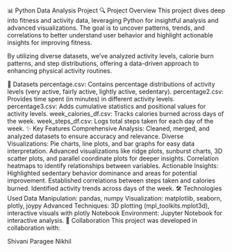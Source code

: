 📊 Python Data Analysis Project
🔍 Project Overview
This project dives deep into fitness and activity data, leveraging Python for insightful analysis and advanced visualizations. The goal is to uncover patterns, trends, and correlations to better understand user behavior and highlight actionable insights for improving fitness.

By utilizing diverse datasets, we’ve analyzed activity levels, calorie burn patterns, and step distributions, offering a data-driven approach to enhancing physical activity routines.

📂 Datasets
percentage.csv: Contains percentage distributions of activity levels (very active, fairly active, lightly active, sedentary).
percentage2.csv: Provides time spent (in minutes) in different activity levels.
percentage3.csv: Adds cumulative statistics and positional values for activity levels.
week_calories_df.csv: Tracks calories burned across days of the week.
week_steps_df.csv: Logs total steps taken for each day of the week.
✨ Key Features
Comprehensive Analysis: Cleaned, merged, and analyzed datasets to ensure accuracy and relevance.
Diverse Visualizations:
Pie charts, line plots, and bar graphs for easy data interpretation.
Advanced visualizations like ridge plots, sunburst charts, 3D scatter plots, and parallel coordinate plots for deeper insights.
Correlation heatmaps to identify relationships between variables.
Actionable Insights:
Highlighted sedentary behavior dominance and areas for potential improvement.
Established correlations between steps taken and calories burned.
Identified activity trends across days of the week.
🛠️ Technologies Used
Data Manipulation: pandas, numpy
Visualization: matplotlib, seaborn, plotly, joypy
Advanced Techniques: 3D plotting (mpl_toolkits.mplot3d), interactive visuals with plotly
Notebook Environment: Jupyter Notebook for interactive analysis.
👥 Collaboration
This project was developed in collaboration with:

Shivani
Paragee
Nikhil
